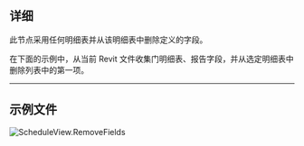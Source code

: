 ## 详细
此节点采用任何明细表并从该明细表中删除定义的字段。

在下面的示例中，从当前 Revit 文件收集门明细表、报告字段，并从选定明细表中删除列表中的第一项。

___
## 示例文件

![ScheduleView.RemoveFields](./Revit.Elements.Views.ScheduleView.RemoveFields_img.jpg)
